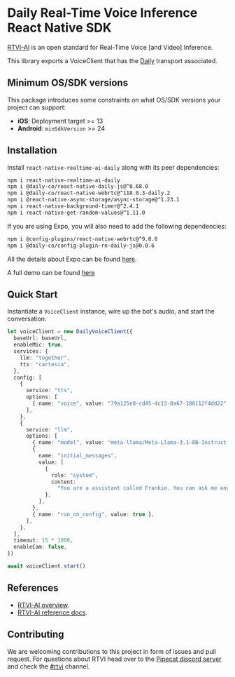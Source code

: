# Daily Real-Time Voice Inference React Native SDK

[RTVI-AI](https://github.com/rtvi-ai/) is an open standard for Real-Time Voice [and Video] Inference.

This library exports a VoiceClient that has the [Daily](https://www.daily.co/) transport associated.

## Minimum OS/SDK versions

This package introduces some constraints on what OS/SDK versions your project can support:

- **iOS**: Deployment target >= 13
- **Android**: `minSdkVersion` >= 24

## Installation

Install `react-native-realtime-ai-daily` along with its peer dependencies:

```bash
npm i react-native-realtime-ai-daily
npm i @daily-co/react-native-daily-js@^0.68.0
npm i @daily-co/react-native-webrtc@^118.0.3-daily.2
npm i @react-native-async-storage/async-storage@^1.23.1
npm i react-native-background-timer@^2.4.1
npm i react-native-get-random-values@^1.11.0
```

If you are using Expo, you will also need to add the following dependencies:
```bash
npm i @config-plugins/react-native-webrtc@^9.0.0
npm i @daily-co/config-plugin-rn-daily-js@0.0.6
```

All the details about Expo can be found [here](https://github.com/daily-co/rn-daily-js-expo-config-plugin).

A full demo can be found [here](https://github.com/daily-demos/daily-bots-react-native-demo/)

## Quick Start

Instantiate a `VoiceClient` instance, wire up the bot's audio, and start the conversation:

```typescript
let voiceClient = new DailyVoiceClient({
  baseUrl: baseUrl,
  enableMic: true,
  services: {
    llm: "together",
    tts: "cartesia",
  },
  config: [
    {
      service: "tts",
      options: [
        { name: "voice", value: "79a125e8-cd45-4c13-8a67-188112f4dd22" },
      ],
    },
    {
      service: "llm",
      options: [
        { name: "model", value: "meta-llama/Meta-Llama-3.1-8B-Instruct-Turbo" },
        {
          name: "initial_messages",
          value: [
            {
              role: "system",
              content:
                "You are a assistant called Frankie. You can ask me anything. Keep responses brief and legible. Introduce yourself first.",
            },
          ],
        },
        { name: "run_on_config", value: true },
      ],
    },
  ],
  timeout: 15 * 1000,
  enableCam: false,
})

await voiceClient.start()
```

## References
- [RTVI-AI overview](https://github.com/rtvi-ai/).
- [RTVI-AI reference docs](https://rtvi.mintlify.app/api-reference/introduction).

## Contributing

We are welcoming contributions to this project in form of issues and pull request. For questions about RTVI head over to the [Pipecat discord server](https://discord.gg/pipecat) and check the [#rtvi](https://discord.com/channels/1239284677165056021/1265086477964935218) channel.

